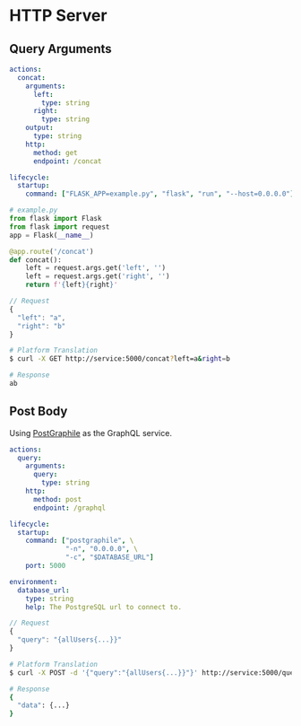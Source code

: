 # HTTP Server

## Query Arguments

```yaml
actions:
  concat:
    arguments:
      left:
        type: string
      right:
        type: string
    output:
      type: string
    http:
      method: get
      endpoint: /concat

lifecycle:
  startup:
    command: ["FLASK_APP=example.py", "flask", "run", "--host=0.0.0.0"]
```

```python
# example.py
from flask import Flask
from flask import request
app = Flask(__name__)

@app.route('/concat')
def concat():
    left = request.args.get('left', '')
    left = request.args.get('right', '')
    return f'{left}{right}'
```

```javascript
// Request
{
  "left": "a",
  "right": "b"
}
```

```bash
# Platform Translation
$ curl -X GET http://service:5000/concat?left=a&right=b

# Response
ab
```

## Post Body

Using [PostGraphile](https://github.com/graphile/postgraphile) as the GraphQL service.

```yaml
actions:
  query:
    arguments:
      query:
        type: string
    http:
      method: post
      endpoint: /graphql

lifecycle:
  startup:
    command: ["postgraphile", \
              "-n", "0.0.0.0", \
              "-c", "$DATABASE_URL"]
    port: 5000

environment:
  database_url:
    type: string
    help: The PostgreSQL url to connect to.
```

```javascript
// Request
{
  "query": "{allUsers{...}}"
}
```

```bash
# Platform Translation
$ curl -X POST -d '{"query":"{allUsers{...}}"}' http://service:5000/query

# Response
{
  "data": {...}
}
```

